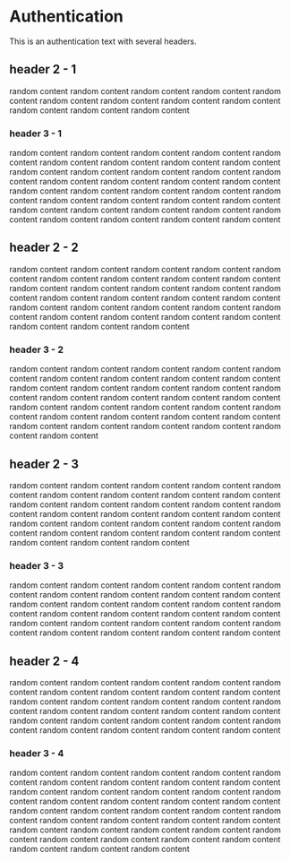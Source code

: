 # Authentication

This is an authentication text with several headers.

## header 2 - 1

random content random content random content
random content random content random content
random content random content random content
random content random content random content

### header 3 - 1
random content random content random content
random content random content random content
random content random content random content
random content random content random content
random content random content random content
random content random content random content
random content random content random content
random content random content random content
random content random content random content
random content random content random content
random content random content random content
random content random content random content
## header 2 - 2
random content random content random content
random content random content random content
random content random content random content
random content random content random content
random content random content random content
random content random content random content
random content random content random content
random content random content random content
random content random content random content
random content random content random content
### header 3 - 2
random content random content random content
random content random content random content
random content random content random content
random content random content random content
random content random content random content
random content random content random content
random content random content random content
random content random content random content
random content random content random content
random content random content random content
random content random content random content
## header 2 - 3
random content random content random content
random content random content random content
random content random content random content
random content random content random content
random content random content random content
random content random content random content
random content random content random content
random content random content random content
random content random content random content
random content random content random content
### header 3 - 3
random content random content random content
random content random content random content
random content random content random content
random content random content random content
random content random content random content
random content random content random content
random content random content random content
random content random content random content
random content random content random content
## header 2 - 4
random content random content random content
random content random content random content
random content random content random content
random content random content random content
random content random content random content
random content random content random content
random content random content random content
random content random content random content
random content random content random content
### header 3 - 4
random content random content random content
random content random content random content
random content random content random content
random content random content random content
random content random content random content
random content random content random content
random content random content random content
random content random content random content
random content random content random content
random content random content random content
random content random content random content
random content random content random content
random content random content random content
